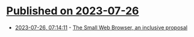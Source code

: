 # [Published on 2023-07-26](index.md)

* [2023-07-26, 07:14:11](https://lobste.rs/s/nwucof/small_web_browser_inclusive_proposal) - [The Small Web Browser, an inclusive proposal](https://xavi.privatedns.org/blog/small-web-browser/)
